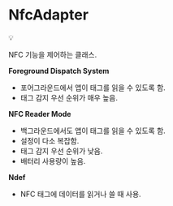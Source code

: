 # NfcAdapter

<aside>
💡

NFC 기능을 제어하는 클래스.

</aside>

**Foreground Dispatch System**

- 포어그라운드에서 앱이 태그를 읽을 수 있도록 함.
- 태그 감지 우선 순위가 매우 높음.

**NFC Reader Mode**

- 백그라운드에서도 앱이 태그를 읽을 수 있도록 함.
- 설정이 다소 복잡함.
- 태그 감지 우선 순위가 낮음.
- 배터리 사용량이 높음.

**Ndef**

- NFC 태그에 데이터를 읽거나 쓸 때 사용.